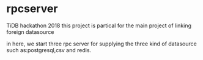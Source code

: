 # rpcserver
TiDB hackathon 2018
this project is partical for the main project of linking foreign datasource

in here, we start three rpc server for supplying the three kind of datasource
such as:postgresql,csv and redis. 
